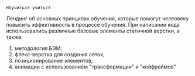 	Научиться учиться
Лендинг об основных принципах обучения, которые помогут челеовеку повысить эффективность в процессе обучения.
При написании кода использовались различные базовые элементы статичной верстки, а также:
1) методология БЭМ;
2) флекс-верстка для создания сеток;
3) позиционирование элементов;
4) анимации с использованием "трансформации" и "кейфреймов"
